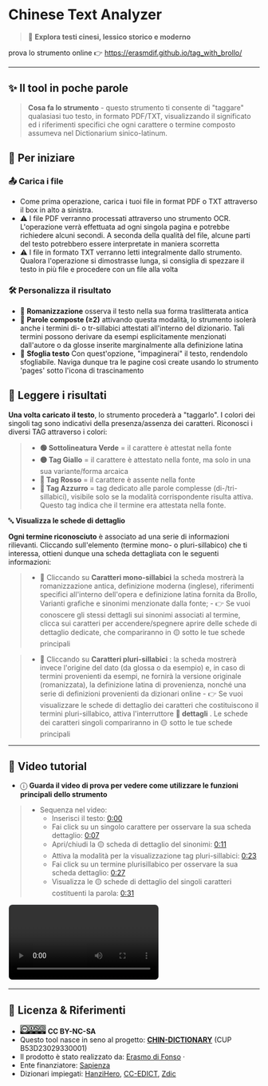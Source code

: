 # Chinese Text Analyzer

> 🧪 **Explora testi cinesi, lessico storico e moderno**

 prova lo strumento online 👉 https://erasmdif.github.io/tag_with_brollo/ 

---

## ✨ Il tool in poche parole 

>  **Cosa fa lo strumento** - questo strumento ti consente di "taggare" qualasiasi tuo testo, in formato PDF/TXT, visualizzando il significato ed i riferimenti specifici che ogni carattere o termine composto assumeva nel Dictionarium sinico-latinum. 

## 🚀 Per iniziare

### 📤 Carica i file

- Come prima operazione, carica i tuoi file in format PDF o TXT attraverso il box in alto a sinistra. 
- ⚠️ I file PDF verranno processati attraverso uno strumento OCR. L'operazione verrà effettuata ad ogni singola pagina e potrebbe richiedere alcuni secondi. A seconda della qualità del file, alcune parti del testo potrebbero essere interpretate in maniera scorretta
- ⚠️ I file in formato TXT verranno letti integralmente dallo strumento. Qualora l'operazione si dimostrasse lunga, si consiglia di spezzare il testo in più file e procedere con un file alla volta

### 🛠️ **Personalizza il risultato** 

- 🔄 **Romanizzazione** osserva il testo nella sua forma traslitterata antica
- 🔄 **Parole composte (≥2)** attivando questa modalità, lo strumento isolerà anche i termini di- o tr-sillabici attestati all'interno del dizionario. Tali termini possono derivare da esempi esplicitamente menzionati dall'autore o da glosse inserite marginalmente alla definizione latina
- 🔄 **Sfoglia testo** Con quest'opzione, "impaginerai" il testo, rendendolo sfogliabile. Naviga dunque tra le pagine così create usando lo strumento 'pages' sotto l'icona di trascinamento

## 🧐 Leggere i risultati 

**Una volta caricato il testo**, lo strumento procederà a "taggarlo". I colori dei singoli tag sono indicativi della presenza/assenza dei caratteri. Riconosci i diversi TAG attraverso i colori:

 > - **🟢 Sottolineatura Verde** = il carattere è attestat nella fonte
 > - **🟡 Tag Giallo** = il carattere è attestato nella fonte, ma solo in una sua variante/forma arcaica
 > - **🔴 Tag Rosso** = il carattere è assente nella fonte
 > - **🔵 Tag Azzurro** = tag dedicato alle parole complesse (di-/tri-sillabici), visibile solo se la modalità corrispondente risulta attiva. Questo tag indica che il termine era attestata nella fonte.


🔤 **Visualizza le schede di dettaglio** 

**Ogni termine riconosciuto** è associato ad una serie di informazioni rilievanti. Cliccando sull'elemento (termine mono- o pluri-sillabico) che ti interessa, ottieni dunque una scheda dettagliata con le seguenti informazioni:

> - 📄 Cliccando su **Caratteri mono-sillabici** la scheda mostrerà la romanizzazione antica, definizione moderna (inglese), riferimenti specifici all'interno dell'opera e definizione latina fornita da Brollo, Varianti grafiche e sinonimi menzionate dalla fonte;
     - 👉 Se vuoi conoscere gli stessi dettagli sui sinonimi associati al termine, clicca sui caratteri per accendere/spegnere aprire delle schede di dettaglio dedicate, che compariranno in 🟡 sotto le tue schede principali

> - 📄 Cliccando su **Caratteri pluri-sillabici** : la scheda mostrerà invece l'origine del dato (da glossa o da esempio) e, in caso di termini provenienti da esempi, ne fornirà la versione originale (romanizzata), la definizione latina di provenienza, nonché una serie di definizioni provenienti da dizionari online
    - 👉 Se vuoi visualizzare le schede di dettaglio dei caratteri che costituiscono il termini pluri-sillabico, attiva l'interruttore **🔄 dettagli** . Le schede dei caratteri singoli compariranno in 🟡 sotto le tue schede principali    

---


## 🎥 Video tutorial

- ⓘ **Guarda il video di prova per vedere come utilizzare le funzioni principali dello strumento**

> - Sequenza nel video:
>   - Inserisci il testo: [0:00](#t=0)
>   - Fai click su un singolo carattere per osservare la sua scheda dettaglio: [0:07](#t=7)
>   - Apri/chiudi la 🟡 scheda di dettaglio del sinonimi: [0:11](#t=11)
>   - Attiva la modalità per la visualizzazione tag pluri-sillabici: [0:23](#t=23)
>   - Fai click su un termine plurisillabico per osservare la sua scheda dettaglio: [0:27](#t=27)
>   - Visualizza le 🟡 schede di dettaglio del singoli caratteri costituenti la parola: [0:31](#t=31)

 <video id="tutorialVideo" controls src="video/tutorial.mp4" style="max-width: 100%; border: 1px solid #e5e7eb; border-radius: .5rem;"></video>


---

## 🧾 Licenza & Riferimenti
- <img src="images/cc_by-nc-sa.svg" alt="CC BY-NC-SA" height="18" /> **CC BY-NC-SA**
- Questo tool nasce in seno al progetto: **[CHIN-DICTIONARY](https://research.uniroma1.it/chin-dictionary-brollos-dictionarium-sinico-latinum-linguistic-innovations-textual-connections-and)** (CUP B53D23029330001)
- Il prodotto è stato realizzato da: [Erasmo di Fonso](https://github.com/erasmdif/) ·
- Ente finanziatore: [Sapienza](https://iso.web.uniroma1.it/)
- Dizionari impiegati: [HanziHero](https://www.hanzihero.com/), [CC-EDICT](https://www.mdbg.net/chinese/dictionary?page=cedict), [Zdic](https://www.zdic.net/)